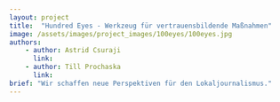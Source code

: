 ```yaml
---
layout: project
title:  "Hundred Eyes - Werkzeug für vertrauensbildende Maßnahmen"
image: /assets/images/project_images/100eyes/100eyes.jpg
authors:
    - author: Astrid Csuraji
      link:
    - author: Till Prochaska
      link:
brief: "Wir schaffen neue Perspektiven für den Lokaljournalismus."
---
```

